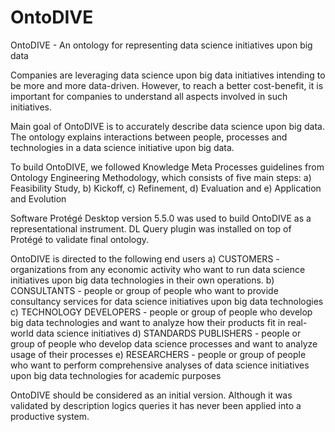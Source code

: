 # OntoDIVE
OntoDIVE - An ontology for representing data science initiatives upon big data

Companies are leveraging data science upon big data initiatives intending to be more and more data-driven.
However, to reach a better cost-benefit, it is important for companies to understand all aspects involved in such initiatives.

Main goal of OntoDIVE is to accurately describe data science upon big data. The ontology explains interactions between people, 
processes and technologies in a data science initiative upon big data.

To build OntoDIVE, we followed Knowledge Meta Processes guidelines from Ontology Engineering Methodology, which consists of 
five main steps: a) Feasibility Study, b) Kickoff, c) Refinement, d) Evaluation and e) Application and Evolution

Software Protégé Desktop version 5.5.0 was used to build OntoDIVE as a representational instrument. 
DL Query plugin was installed on top of Protégé to validate final ontology.

OntoDIVE is directed to the following end users
a) CUSTOMERS - organizations from any economic activity who want to run data science initiatives upon big data technologies in their own operations.
b) CONSULTANTS - people or group of people who want to provide consultancy services for data science initiatives upon big data technologies
c) TECHNOLOGY DEVELOPERS - people or group of people who develop big data technologies and want to analyze how their products fit in real-world data science initiatives
d) STANDARDS PUBLISHERS - people or group of people who develop data science processes and want to analyze usage of their processes
e) RESEARCHERS - people or group of people who want to perform comprehensive analyses of data science initiatives upon big data technologies for academic purposes

OntoDIVE should be considered as an initial version. Although it was validated by description logics queries it has never been applied into a productive system. 
